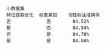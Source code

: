     小数据集
    特征提取优化  权重累加    词性标注准确率
    否             否        84.52%
    是             否        84.94%
    否             是        84.78%
    是             是        84.84%
